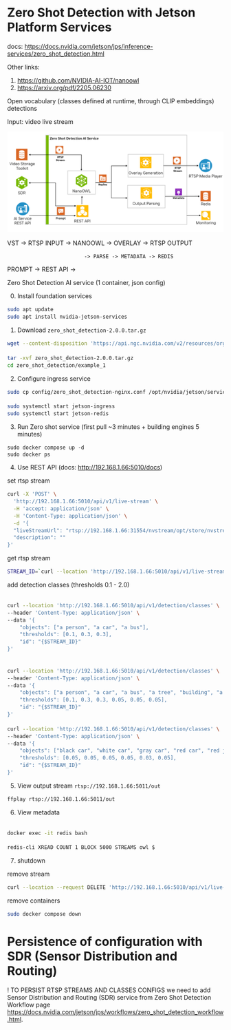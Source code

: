 # Zero Shot Detection with Jetson Platform Services

docs: https://docs.nvidia.com/jetson/jps/inference-services/zero_shot_detection.html 


Other links:
1. https://github.com/NVIDIA-AI-IOT/nanoowl
2. https://arxiv.org/pdf/2205.06230 

Open vocabulary (classes defined at runtime, through CLIP embeddings) detections

Input: video live stream

![service diagram](./images/zero_shot_detection_ai_service_diagram.png)


VST -> RTSP INPUT -> NANOOWL -> OVERLAY -> RTSP OUTPUT

                             -> PARSE -> METADATA -> REDIS

PROMPT ->  REST API ->                             



Zero Shot Detection AI service (1 container, json config)

0. Install foundation services 
```bash
sudo apt update
sudo apt install nvidia-jetson-services
```

1. Download `zero_shot_detection-2.0.0.tar.gz` 

```bash
wget --content-disposition 'https://api.ngc.nvidia.com/v2/resources/org/nvidia/team/jps/reference-workflow-and-resources/2.0.0/files?redirect=true&path=zero_shot_detection-2.0.0.tar.gz' -O zero_shot_detection-2.0.0.tar.gz

tar -xvf zero_shot_detection-2.0.0.tar.gz
cd zero_shot_detection/example_1
```

2. Configure ingress service 

```bash
sudo cp config/zero_shot_detection-nginx.conf /opt/nvidia/jetson/services/ingress/config

sudo systemctl start jetson-ingress
sudo systemctl start jetson-redis
```

3. Run Zero shot service (first pull ~3 minutes + building engines 5 minutes)

```
sudo docker compose up -d
sudo docker ps
```


4. Use REST API (docs:  http://192.168.1.66:5010/docs)

set rtsp stream
```bash
curl -X 'POST' \
  'http://192.168.1.66:5010/api/v1/live-stream' \
  -H 'accept: application/json' \
  -H 'Content-Type: application/json' \
  -d '{
  "liveStreamUrl": "rtsp://192.168.1.66:31554/nvstream/opt/store/nvstreamer_videos/sample_1080p_h264.mp4",
  "description": ""
}'
```
get rtsp stream
```bash
STREAM_ID=`curl --location 'http://192.168.1.66:5010/api/v1/live-stream' | jq '.[0].id' | tr -d '"'`
```

add detection classes (thresholds 0.1 - 2.0)

```bash

curl --location 'http://192.168.1.66:5010/api/v1/detection/classes' \
--header 'Content-Type: application/json' \
--data '{
    "objects": ["a person", "a car", "a bus"],
    "thresholds": [0.1, 0.3, 0.3],
    "id": "{$STREAM_ID}"
}'


curl --location 'http://192.168.1.66:5010/api/v1/detection/classes' \
--header 'Content-Type: application/json' \
--data '{
    "objects": ["a person", "a car", "a bus", "a tree", "building", "a shadow"],
    "thresholds": [0.1, 0.3, 0.3, 0.05, 0.05, 0.05],
    "id": "{$STREAM_ID}"
}'

curl --location 'http://192.168.1.66:5010/api/v1/detection/classes' \
--header 'Content-Type: application/json' \
--data '{
    "objects": ["black car", "white car", "gray car", "red car", "red jacket", "backpack"],
    "thresholds": [0.05, 0.05, 0.05, 0.05, 0.03, 0.05],
    "id": "{$STREAM_ID}"
}'
```

5. View output stream  `rtsp://192.168.1.66:5011/out` 

```bash
ffplay rtsp://192.168.1.66:5011/out
```

6. View metadata 
```bash

docker exec -it redis bash

redis-cli XREAD COUNT 1 BLOCK 5000 STREAMS owl $
```

7. shutdown 

remove stream
```bash
curl --location --request DELETE 'http://192.168.1.66:5010/api/v1/live-stream/'$STREAM_ID
```
remove containers
```bash
sudo docker compose down
```



# Persistence of configuration with SDR (Sensor Distribution and Routing)

! TO PERSIST RTSP STREAMS AND CLASSES CONFIGS we need to add Sensor Distribution and Routing (SDR) service from  Zero Shot Detection Workflow page https://docs.nvidia.com/jetson/jps/workflows/zero_shot_detection_workflow.html.